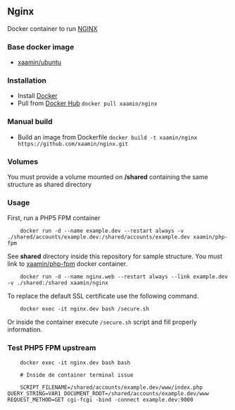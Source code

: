## Nginx
Docker container to run [NGINX](http://nginx.org/)

### Base docker image
* [xaamin/ubuntu](https://registry.hub.docker.com/r/xaamin/ubuntu)

### Installation
* Install [Docker](https://www.docker.com)
* Pull from [Docker Hub](https://hub.docker.com/r/xaamin/nginx) `docker pull xaamin/nginx`

### Manual build
* Build an image from Dockerfile `docker build -t xaamin/nginx https://github.com/xaamin/nginx.git`

### Volumes
You must provide a volume mounted on **/shared** containing the same structure as shared directory

### Usage

First, run a PHP5 FPM container
```	
	docker run -d --name example.dev --restart always -v ./shared/accounts/example.dev:/shared/accounts/example.dev xaamin/php-fpm
```

See **shared** directory inside this repository for sample structure. You must link to [xaamin/php-fpm](xaamin/php-fpm) docker container.
```	
	docker run -d --name nginx.web --restart always --link example.dev -v ./shared:/shared xaamin/nginx
```

To replace the default SSL certificate use the following command.
```
	docker exec -it nginx.dev bash /secure.sh
```
Or inside the container execute `/secure.sh` script and fill properly information.

### Test PHP5 FPM upstream

```
	docker exec -it nginx.dev bash bash

	# Inside de container terminal issue

	SCRIPT_FILENAME=/shared/accounts/example.dev/www/index.php QUERY_STRING=VAR1 DOCUMENT_ROOT=/shared/accounts/example.dev/www REQUEST_METHOD=GET cgi-fcgi -bind -connect example.dev:9000
```